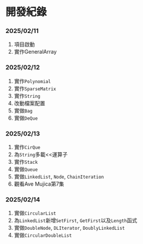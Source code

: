 # 開發紀錄

### 2025/02/11
1. 項目啟動
2. 實作GeneralArray

### 2025/02/12
1. 實作`Polynomial`
2. 實作`SparseMatrix`
3. 實作`String`
4. 改動檔案配置
5. 實做`Bag`
6. 實做`DeQue`

### 2025/02/13
1. 實作`CirQue`
2. 為`String`多載<<運算子
3. 實作`Stack`
4. 實做`Queue`
5. 實做`LinkedList`, `Node`, `ChainIteration`
6. 觀看Ave Mujica第7集

### 2025/02/14
1. 實做`CircularList`
2. 為`LinkedList`新增`SetFirst`, `GetFirst`以及`Length`函式
3. 實做`DoubleNode`, `DLIterator`, `DoublyLinkedList`
4. 實做`CircularDoubleList`